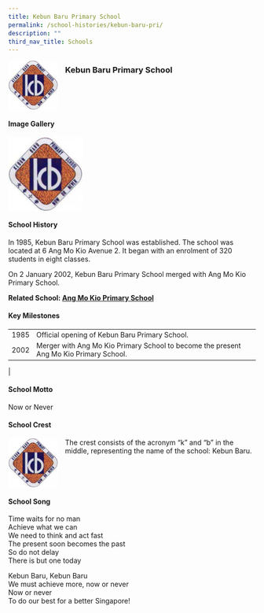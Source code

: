 ```yaml
---
title: Kebun Baru Primary School
permalink: /school-histories/kebun-baru-pri/
description: ""
third_nav_title: Schools
---
```

<img src="/images/kebunbarupri.png" style="width:20%;margin-right:15px;" align = "left">

### **Kebun Baru Primary School**

<br clear="left">

#### **Image Gallery**

<p><a href="/images/kebunbarupri.png">  
<img src="/images/kebunbarupri.png" style="width:30%;margin-right:15px;" align = "left">
</a></p>

<br clear="left">

#### **School History**
In 1985, Kebun Baru Primary School was established. The school was located at 6 Ang Mo Kio Avenue 2. It began with an enrolment of 320 students in eight classes.

On 2 January 2002, Kebun Baru Primary School merged with Ang Mo Kio Primary School.

**Related School: [Ang Mo Kio Primary School](/school-histories/amk-pri/)**

#### **Key Milestones**

|  |  |
|:---:|---|
| 1985 | Official opening of Kebun Baru Primary School. |
| 2002 | Merger with Ang Mo Kio Primary School to become the present Ang Mo Kio Primary School. |
|

#### **School Motto**
Now or Never

#### **School Crest**
<img src="/images/kebunbarupri.png" style="width:20%;margin-right:15px;" align = "left">

The crest consists of the acronym “k” and “b” in the middle, representing the name of the school: Kebun Baru.

<br clear="left">

#### **School Song**
Time waits for no man<br>
Achieve what we can<br>
We need to think and act fast<br>
The present soon becomes the past<br>
So do not delay<br>
There is but one today

Kebun Baru, Kebun Baru<br>
We must achieve more, now or never<br>
Now or never<br>
To do our best for a better Singapore!